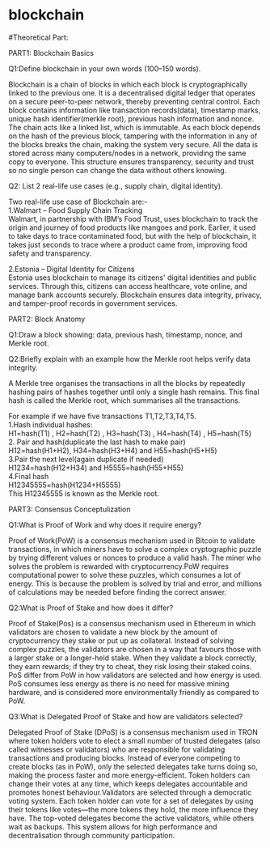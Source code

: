 # blockchain
#Theoretical Part:  

PART1: Blockchain Basics  


Q1:Define blockchain in your own words (100–150 words).  

Blockchain is a chain of blocks in which each block is cryptographically linked to the previous one. It is a decentralised digital ledger that operates on a secure peer-to-peer network, thereby preventing central control. Each block contains information like transaction records(data), timestamp marks, unique hash identifier(merkle root), previous hash information and nonce. The chain acts like a linked list, which is immutable. As each block depends on the hash of the previous block, tampering with the information in any of the blocks breaks the chain, making the system very secure. All the data is stored across many computers/nodes in a network, providing the same copy to everyone. This structure ensures transparency, security and trust so no single person can change the data without others knowing.


Q2: List 2 real-life use cases (e.g., supply chain, digital identity).  

Two real-life use case of Blockchain are:-  
1.Walmart – Food Supply Chain Tracking  
Walmart, in partnership with IBM’s Food Trust, uses blockchain to track the origin and journey of food products like mangoes and pork. Earlier, it used to take days to trace contaminated food, but with the help of blockchain, it takes just seconds to trace where a product came from, improving food safety and transparency.  

2.Estonia – Digital Identity for Citizens  
Estonia uses blockchain to manage its citizens' digital identities and public services. Through this, citizens can access healthcare, vote online, and manage bank accounts securely. Blockchain ensures data integrity, privacy, and tamper-proof records in government services.  


PART2: Block Anatomy  
  
Q1:Draw a block showing: data, previous hash, timestamp, nonce, and Merkle root.


  
Q2:Briefly explain with an example how the Merkle root helps verify data integrity.  


A Merkle tree organises the transactions in all the blocks by repeatedly hashing pairs of hashes together until only a single hash remains. This final hash is called the Merkle root, which summarises all the transactions.   
  
  For example if we have five transactions T1,T2,T3,T4,T5.  
1.Hash individual hashes:  
 H1=hash(T1) , H2=hash(T2) , H3=hash(T3) , H4=hash(T4) , H5=hash(T5)  
2. Pair and hash(duplicate the last hash to make pair)  
 H12=hash(H1+H2), H34=hash(H3+H4) and H55=hash(H5+H5)  
3.Pair the next level(again duplicate if needed)  
 H1234=hash(H12+H34) and H5555=hash(H55+H55)  
4.Final hash  
 H12345555=hash(H1234+H5555)  
This H12345555 is known as the Merkle root.  

PART3: Consensus Conceptulization  

Q1:What is Proof of Work and why does it require energy?

Proof of Work(PoW) is a consensus mechanism used in Bitcoin to validate transactions, in which miners have to solve a complex cryptographic puzzle by trying different values or nonces to produce a valid hash. The miner who solves the problem is rewarded with cryptocurrency.PoW requires computational power to solve these puzzles, which consumes a lot of energy. This is because the problem is solved by trial and error, and millions of calculations may be needed before finding the correct answer.  

Q2:What is Proof of Stake and how does it differ?  
  
Proof of Stake(Pos) is a consensus mechanism used in Ethereum in which validators are chosen to validate a new block by the amount of cryptocurrency they stake or put up as collateral. Instead of solving complex puzzles, the validators are chosen in a way that favours those with a larger stake or a longer-held stake. When they validate a block correctly, they earn rewards; if they try to cheat, they risk losing their staked coins. PoS differ from PoW in how validators are selected and how energy is used. PoS consumes less energy as there is no need for massive mining hardware, and is considered more environmentally friendly as compared to PoW.  

Q3:What is Delegated Proof of Stake and how are validators selected?  

Delegated Proof of Stake (DPoS) is a consensus mechanism used in TRON where token holders vote to elect a small number of trusted delegates (also called witnesses or validators) who are responsible for validating transactions and producing blocks. Instead of everyone competing to create blocks (as in PoW), only the selected delegates take turns doing so, making the process faster and more energy-efficient. Token holders can change their votes at any time, which keeps delegates accountable and promotes honest behaviour.Validators are selected through a democratic voting system. Each token holder can vote for a set of delegates by using their tokens like votes—the more tokens they hold, the more influence they have. The top-voted delegates become the active validators, while others wait as backups. This system allows for high performance and decentralisation through community participation.








